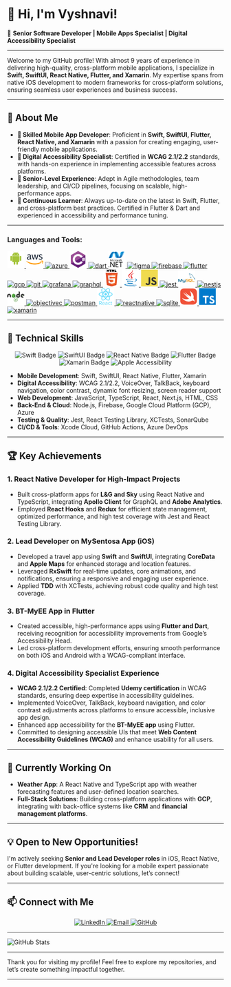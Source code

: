 # 👋 Hi, I'm Vyshnavi!

🚀 **Senior Software Developer | Mobile Apps Specialist | Digital Accessibility Specialist**

---

Welcome to my GitHub profile! With almost 9 years of experience in delivering high-quality, cross-platform mobile applications, I specialize in **Swift, SwiftUI, React Native, Flutter, and Xamarin**. My expertise spans from native iOS development to modern frameworks for cross-platform solutions, ensuring seamless user experiences and business success.

---

## 🌟 About Me

- **🔹 Skilled Mobile App Developer**: Proficient in **Swift, SwiftUI, Flutter, React Native, and Xamarin** with a passion for creating engaging, user-friendly mobile applications.
- **🔹 Digital Accessibility Specialist**: Certified in **WCAG 2.1/2.2** standards, with hands-on experience in implementing accessible features across platforms.
- **🔹 Senior-Level Experience**: Adept in Agile methodologies, team leadership, and CI/CD pipelines, focusing on scalable, high-performance apps.
- **🔹 Continuous Learner**: Always up-to-date on the latest in Swift, Flutter, and cross-platform best practices. Certified in Flutter & Dart and experienced in accessibility and performance tuning.

---

<h3 align="left">Languages and Tools:</h3>
<p align="left"> <a href="https://developer.android.com" target="_blank" rel="noreferrer"> <img src="https://raw.githubusercontent.com/devicons/devicon/master/icons/android/android-original-wordmark.svg" alt="android" width="40" height="40"/> </a> <a href="https://aws.amazon.com" target="_blank" rel="noreferrer"> <img src="https://raw.githubusercontent.com/devicons/devicon/master/icons/amazonwebservices/amazonwebservices-original-wordmark.svg" alt="aws" width="40" height="40"/> </a> <a href="https://azure.microsoft.com/en-in/" target="_blank" rel="noreferrer"> <img src="https://www.vectorlogo.zone/logos/microsoft_azure/microsoft_azure-icon.svg" alt="azure" width="40" height="40"/> </a> <a href="https://www.w3schools.com/cs/" target="_blank" rel="noreferrer"> <img src="https://raw.githubusercontent.com/devicons/devicon/master/icons/csharp/csharp-original.svg" alt="csharp" width="40" height="40"/> </a> <a href="https://dart.dev" target="_blank" rel="noreferrer"> <img src="https://www.vectorlogo.zone/logos/dartlang/dartlang-icon.svg" alt="dart" width="40" height="40"/> </a> <a href="https://dotnet.microsoft.com/" target="_blank" rel="noreferrer"> <img src="https://raw.githubusercontent.com/devicons/devicon/master/icons/dot-net/dot-net-original-wordmark.svg" alt="dotnet" width="40" height="40"/> </a> <a href="https://www.figma.com/" target="_blank" rel="noreferrer"> <img src="https://www.vectorlogo.zone/logos/figma/figma-icon.svg" alt="figma" width="40" height="40"/> </a> <a href="https://firebase.google.com/" target="_blank" rel="noreferrer"> <img src="https://www.vectorlogo.zone/logos/firebase/firebase-icon.svg" alt="firebase" width="40" height="40"/> </a> <a href="https://flutter.dev" target="_blank" rel="noreferrer"> <img src="https://www.vectorlogo.zone/logos/flutterio/flutterio-icon.svg" alt="flutter" width="40" height="40"/> </a> <a href="https://cloud.google.com" target="_blank" rel="noreferrer"> <img src="https://www.vectorlogo.zone/logos/google_cloud/google_cloud-icon.svg" alt="gcp" width="40" height="40"/> </a> <a href="https://git-scm.com/" target="_blank" rel="noreferrer"> <img src="https://www.vectorlogo.zone/logos/git-scm/git-scm-icon.svg" alt="git" width="40" height="40"/> </a> <a href="https://grafana.com" target="_blank" rel="noreferrer"> <img src="https://www.vectorlogo.zone/logos/grafana/grafana-icon.svg" alt="grafana" width="40" height="40"/> </a> <a href="https://graphql.org" target="_blank" rel="noreferrer"> <img src="https://www.vectorlogo.zone/logos/graphql/graphql-icon.svg" alt="graphql" width="40" height="40"/> </a> <a href="https://www.w3.org/html/" target="_blank" rel="noreferrer"> <img src="https://raw.githubusercontent.com/devicons/devicon/master/icons/html5/html5-original-wordmark.svg" alt="html5" width="40" height="40"/> </a> <a href="https://www.java.com" target="_blank" rel="noreferrer"> <img src="https://raw.githubusercontent.com/devicons/devicon/master/icons/java/java-original.svg" alt="java" width="40" height="40"/> </a> <a href="https://developer.mozilla.org/en-US/docs/Web/JavaScript" target="_blank" rel="noreferrer"> <img src="https://raw.githubusercontent.com/devicons/devicon/master/icons/javascript/javascript-original.svg" alt="javascript" width="40" height="40"/> </a> <a href="https://jestjs.io" target="_blank" rel="noreferrer"> <img src="https://www.vectorlogo.zone/logos/jestjsio/jestjsio-icon.svg" alt="jest" width="40" height="40"/> </a> <a href="https://www.mysql.com/" target="_blank" rel="noreferrer"> <img src="https://raw.githubusercontent.com/devicons/devicon/master/icons/mysql/mysql-original-wordmark.svg" alt="mysql" width="40" height="40"/> </a> <a href="https://nestjs.com/" target="_blank" rel="noreferrer"> <img src="https://cdn.jsdelivr.net/gh/devicons/devicon/icons/nestjs/nestjs-original.svg" alt="nestjs" width="40" height="40"/> </a> <a href="https://nodejs.org" target="_blank" rel="noreferrer"> <img src="https://raw.githubusercontent.com/devicons/devicon/master/icons/nodejs/nodejs-original-wordmark.svg" alt="nodejs" width="40" height="40"/> </a> <a href="https://developer.apple.com/library/archive/documentation/Cocoa/Conceptual/ProgrammingWithObjectiveC/Introduction/Introduction.html" target="_blank" rel="noreferrer"> <img src="https://www.vectorlogo.zone/logos/apple_objectivec/apple_objectivec-icon.svg" alt="objectivec" width="40" height="40"/> </a> <a href="https://postman.com" target="_blank" rel="noreferrer"> <img src="https://www.vectorlogo.zone/logos/getpostman/getpostman-icon.svg" alt="postman" width="40" height="40"/> </a> <a href="https://reactjs.org/" target="_blank" rel="noreferrer"> <img src="https://raw.githubusercontent.com/devicons/devicon/master/icons/react/react-original-wordmark.svg" alt="react" width="40" height="40"/> </a> <a href="https://reactnative.dev/" target="_blank" rel="noreferrer"> <img src="https://reactnative.dev/img/header_logo.svg" alt="reactnative" width="40" height="40"/> </a> <a href="https://www.sqlite.org/" target="_blank" rel="noreferrer"> <img src="https://www.vectorlogo.zone/logos/sqlite/sqlite-icon.svg" alt="sqlite" width="40" height="40"/> </a> <a href="https://developer.apple.com/swift/" target="_blank" rel="noreferrer"> <img src="https://raw.githubusercontent.com/devicons/devicon/master/icons/swift/swift-original.svg" alt="swift" width="40" height="40"/> </a> <a href="https://www.typescriptlang.org/" target="_blank" rel="noreferrer"> <img src="https://raw.githubusercontent.com/devicons/devicon/master/icons/typescript/typescript-original.svg" alt="typescript" width="40" height="40"/> </a> <a href="https://dotnet.microsoft.com/apps/xamarin" target="_blank" rel="noreferrer"> <img src="https://raw.githubusercontent.com/detain/svg-logos/780f25886640cef088af994181646db2f6b1a3f8/svg/xamarin.svg" alt="xamarin" width="40" height="40"/> </a> </p>

---

## 🔧 Technical Skills

<p align="center">
  <img src="https://img.shields.io/badge/Swift-orange?style=for-the-badge&logo=swift" alt="Swift Badge" />
  <img src="https://img.shields.io/badge/SwiftUI-blue?style=for-the-badge&logo=swift" alt="SwiftUI Badge" />
  <img src="https://img.shields.io/badge/React_Native-61DAFB?style=for-the-badge&logo=react" alt="React Native Badge" />
  <img src="https://img.shields.io/badge/Flutter-02569B?style=for-the-badge&logo=flutter" alt="Flutter Badge" />
  <img src="https://img.shields.io/badge/Xamarin-3498DB?style=for-the-badge&logo=xamarin" alt="Xamarin Badge" />
  <img src="https://developer.apple.com/news/images/og/accessibility-og.jpg" alt="Apple Accessibility" width="80" height="40"/>
</p>

- **Mobile Development**: Swift, SwiftUI, React Native, Flutter, Xamarin
- **Digital Accessibility**: WCAG 2.1/2.2, VoiceOver, TalkBack, keyboard navigation, color contrast, dynamic font resizing, screen reader support
- **Web Development**: JavaScript, TypeScript, React, Next.js, HTML, CSS
- **Back-End & Cloud**: Node.js, Firebase, Google Cloud Platform (GCP), Azure
- **Testing & Quality**: Jest, React Testing Library, XCTests, SonarQube
- **CI/CD & Tools**: Xcode Cloud, GitHub Actions, Azure DevOps

---

## 🏆 Key Achievements

### 1. **React Native Developer for High-Impact Projects**
   - Built cross-platform apps for **L&G and Sky** using React Native and TypeScript, integrating **Apollo Client** for GraphQL and **Adobe Analytics**.
   - Employed **React Hooks** and **Redux** for efficient state management, optimized performance, and high test coverage with Jest and React Testing Library.

### 2. **Lead Developer on MySentosa App (iOS)**
   - Developed a travel app using **Swift** and **SwiftUI**, integrating **CoreData** and **Apple Maps** for enhanced storage and location features.
   - Leveraged **RxSwift** for real-time updates, core animations, and notifications, ensuring a responsive and engaging user experience.
   - Applied **TDD** with XCTests, achieving robust code quality and high test coverage.

### 3. **BT-MyEE App in Flutter**
   - Created accessible, high-performance apps using **Flutter and Dart**, receiving recognition for accessibility improvements from Google’s Accessibility Head.
   - Led cross-platform development efforts, ensuring smooth performance on both iOS and Android with a WCAG-compliant interface.

### 4. **Digital Accessibility Specialist Experience** 
   - **WCAG 2.1/2.2 Certified**: Completed **Udemy certification** in WCAG standards, ensuring deep expertise in accessibility guidelines.
   - Implemented VoiceOver, TalkBack, keyboard navigation, and color contrast adjustments across platforms to ensure accessible, inclusive app design.
   - Enhanced app accessibility for the **BT-MyEE app** using Flutter.
   - Committed to designing accessible UIs that meet **Web Content Accessibility Guidelines (WCAG)** and enhance usability for all users.

---

## 🌱 Currently Working On

- **Weather App**: A React Native and TypeScript app with weather forecasting features and user-defined location searches.
- **Full-Stack Solutions**: Building cross-platform applications with **GCP**, integrating with back-office systems like **CRM** and **financial management platforms**.

---

## 💡 Open to New Opportunities!

I'm actively seeking **Senior and Lead Developer roles** in iOS, React Native, or Flutter development. If you're looking for a mobile expert passionate about building scalable, user-centric solutions, let’s connect!

---

## 📫 Connect with Me

<p align="center">
  <a href="https://www.linkedin.com/in/vyshnavi-t-e-s-s-637a1714a">
    <img src="https://img.shields.io/badge/LinkedIn-0077B5?style=for-the-badge&logo=linkedin&logoColor=white" alt="LinkedIn" />
  </a>
  <a href="mailto:vaishuekshitha@gmail.com">
    <img src="https://img.shields.io/badge/Email-D14836?style=for-the-badge&logo=gmail&logoColor=white" alt="Email" />
  </a>
  <a href="https://github.com/vyshnaviTess">
    <img src="https://a11ybadges.com/badge?logo=github&logoColor=skyblue" alt="GitHub" />
  </a>
</p>

---

![GitHub Stats](https://github-readme-stats.vercel.app/api?username=vyshnaviTess&show_icons=true)

---

Thank you for visiting my profile! Feel free to explore my repositories, and let’s create something impactful together.

---

